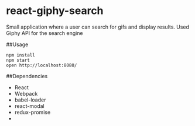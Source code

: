 # react-giphy-search
Small application where a user can search for gifs and display results.
Used Giphy API for the search engine


##Usage
```
npm install
npm start
open http://localhost:8080/
```

##Dependencies
* React
* Webpack
* babel-loader
* react-modal
* redux-promise
* 


